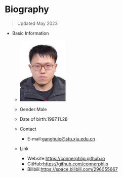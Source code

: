 # Biography

> Updated May 2023

- Basic Information
    - ![Photo](./media/ID.jpg)
    - Gender:Male
    - Date of birth:1997.11.28
    - Contact
        - E-mail:<ganghuic@stu.xju.edu.cn>

    - Link
        - Website:<https://connerphlip.github.io>
        - GitHub:<https://github.com/connerphlip>
        - Bilibili:<https://space.bilibili.com/296055667>

